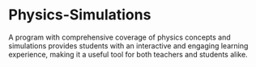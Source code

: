 # Physics-Simulations
A program with comprehensive coverage of physics concepts and simulations provides students with an interactive and engaging learning experience, making it a useful tool for both teachers and students alike.

